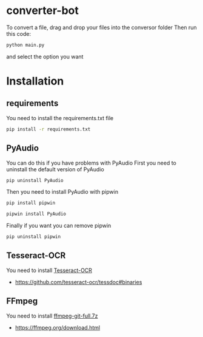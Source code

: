 # converter-bot
To convert a file, drag and drop your files into the conversor folder
Then run this code:
```bash
python main.py
```
and select the option you want
# Installation
## requirements
You need to install the requirements.txt file
```bash
pip install -r requirements.txt
```
## PyAudio
You can do this if you have problems with PyAudio
First you need to uninstall the default version of PyAudio
```bash
pip uninstall PyAudio
```
Then you need to install PyAudio with pipwin
```bash
pip install pipwin

pipwin install PyAudio
```
Finally if you want you can remove pipwin
```bash
pip uninstall pipwin
```
## Tesseract-OCR
You need to install [Tesseract-OCR](https://github.com/tesseract-ocr/tessdoc#binaries)
- https://github.com/tesseract-ocr/tessdoc#binaries
## FFmpeg
You need to install [ffmpeg-git-full.7z](https://ffmpeg.org/download.html)
- https://ffmpeg.org/download.html